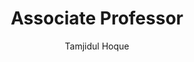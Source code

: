 ---
layout: post
title: Associate Professor
author: Tamjidul Hoque
school: University of New Orleans, Computer Science
project-type: TestElement
image: "hoque.jpg"
categories: 
email: thoque@uno.edu
phone: (504) 280-2406
zip: 70148
city: New Orleans
state: Louisiana
---